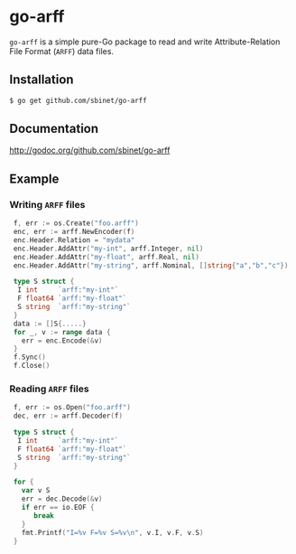 go-arff
=======

`go-arff` is a simple pure-Go package to read and write Attribute-Relation File Format (`ARFF`) data files.

## Installation

```sh
$ go get github.com/sbinet/go-arff
```

## Documentation

http://godoc.org/github.com/sbinet/go-arff

## Example

### Writing `ARFF` files

```go
 f, err := os.Create("foo.arff")
 enc, err := arff.NewEncoder(f)
 enc.Header.Relation = "mydata"
 enc.Header.AddAttr("my-int", arff.Integer, nil)
 enc.Header.AddAttr("my-float", arff.Real, nil)
 enc.Header.AddAttr("my-string", arff.Nominal, []string{"a","b","c"})

 type S struct {
  I int     `arff:"my-int"`
  F float64 `arff:"my-float"`
  S string  `arff:"my-string"`
 }
 data := []S{.....}
 for _, v := range data {
   err = enc.Encode(&v)
 }
 f.Sync()
 f.Close()
```

### Reading `ARFF` files

```go
 f, err := os.Open("foo.arff")
 dec, err := arff.Decoder(f)

 type S struct {
  I int     `arff:"my-int"`
  F float64 `arff:"my-float"`
  S string  `arff:"my-string"`
 }

 for {
   var v S
   err = dec.Decode(&v)
   if err == io.EOF {
      break
   }
   fmt.Printf("I=%v F=%v S=%v\n", v.I, v.F, v.S)
 }
```


